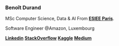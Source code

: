 ### Benoît Durand
MSc Computer Science, Data & AI From  [**ESIEE Paris**](https://www.esiee.fr). 

Software Engineer @Amazon, Luxembourg


[**Linkedin**](https://linkedin.com/in/benoît-durand/)
[**StackOverflow**](https://stackoverflow.com/users/8044800/bdurand)
[**Kaggle**](https://www.kaggle.com/bdokkkk)
[**Medium**](https://medium.com/@bdurand)
